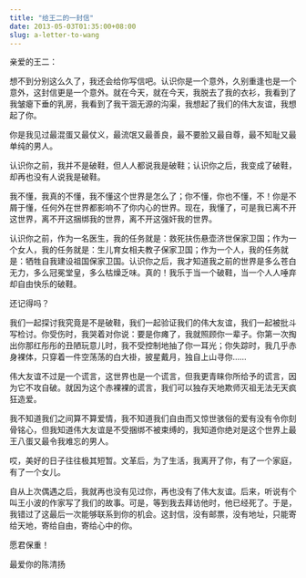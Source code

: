 ```yaml
---
title: "给王二的一封信"
date: 2013-05-03T01:35:00+08:00
slug: a-letter-to-wang
---
```


亲爱的王二：

想不到分别这么久了，我还会给你写信吧。认识你是一个意外，久别重逢也是一个意外，这封信更是一个意外。就在今天，就在今天，我脱去了我的衣衫，我看到了我皱瘪下垂的乳房，我看到了我干涸无源的沟渠，我想起了我们的伟大友谊，我想起了你。

你是我见过最混蛋又最仗义，最流氓又最善良，最不要脸又最自尊，最不知耻又最单纯的男人。

认识你之前，我并不是破鞋，但人人都说我是破鞋；认识你之后，我变成了破鞋，却再也没有人说我是破鞋。

我不懂，我真的不懂，我不懂这个世界是怎么了；你不懂，你也不懂，不！你是不屑于懂，任何外在世界都影响不了你内心的世界。现在，我懂了，可是我已离不开这世界，离不开这捆绑我的世界，离不开这强奸我的世界。

认识你之前，作为一名医生，我的任务就是：救死扶伤悬壶济世保家卫国；作为一个女人，我的任务就是：生儿育女相夫教子保家卫国；作为一个人，我的任务就是：牺牲自我建设祖国保家卫国。认识你之后，我才知道我之前的世界是多么苍白无力，多么冠冕堂皇，多么枯燥乏味。真的！我乐于当一个破鞋，当一个人人唾弃却自由快乐的破鞋。

还记得吗？

我们一起探讨我究竟是不是破鞋，我们一起验证我们的伟大友谊，我们一起被批斗写检讨。你受伤时，我哭着对你说：要是你瘫了，我就照顾你一辈子。你第一次掏出你那红彤彤的丑陋玩意儿时，我不受控制地抽了你一耳光；你失踪时，我几乎赤身裸体，只穿着一件空荡荡的白大褂，披星戴月，独自上山寻你……

伟大友谊不过是一个谎言，这世界也是一个谎言，但我更青睐你所给予的谎言，因为它不攻自破。就因为这个赤裸裸的谎言，我们可以独存天地欺师灭祖无法无天疯狂造爱。

我不知道我们之间算不算爱情，我不知道我们自由而又惊世骇俗的爱有没有令你刻骨铭心，但我知道伟大友谊是不受捆绑不被束缚的，我知道你绝对是这个世界上最王八蛋又最令我难忘的男人。

哎，美好的日子往往极其短暂。文革后，为了生活，我离开了你，有了一个家庭，有了一个女儿。

自从上次偶遇之后，我就再也没有见过你，再也没有了伟大友谊。后来，听说有个叫王小波的作家写了我们的故事。可是，等到我去拜访他时，他已经死了。于是，我错过了这最后一次能够联系到你的机会。这封信，没有邮票，没有地址，只能寄给天地，寄给自由，寄给心中的你。

愿君保重！

最爱你的陈清扬

